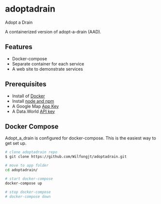# adoptadrain
Adopt a Drain

A containerized version of adopt-a-drain (AAD).

## Features
* Docker-compose 
* Separate container for each service
* A web site to demonstrate services

## Prerequisites
* Install of [Docker](https://docs.docker.com/install/) 
* Install [node and npm](https://www.npmjs.com/get-npm) 
* A Google Map [App Key](https://developers.google.com/maps/documentation/javascript/get-api-key)
* A Data.World [API key](https://data.world)  


## Docker Compose
Adopt_a_drain is configured for docker-compose. This is the easiest way to get set up.
``` bash
# clone adoptadrain repo
$ git clone https://github.com/Wilfongjt/adoptadrain.git

# move to app folder
cd adoptadrain/

# start docker-compose
docker-compose up

# stop docker-compose
# docker-compose down
```
